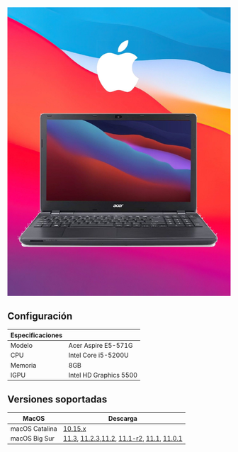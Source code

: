  <img src="acer.jpg">

## Configuración

| Especificaciones    |                                            |
| ------------------- | -------------------------------------------|
| Modelo              | Acer Aspire E5-571G                        |
| CPU                 | Intel Core i5-5200U                        |
| Memoria             | 8GB                                        |
| IGPU                | Intel HD Graphics 5500                     |

## Versiones soportadas

| MacOS               | Descarga                                   |  
| ------------------- | -------------------------------------------
| macOS Catalina      |  <a href="https://github.com/daviiid99/Acer-Aspire-E5-571G/releases/tag/Catalina">10.15.x</a>|
| macOS Big Sur       |  <a href="https://github.com/daviiid99/Acer-Aspire-E5-571G/releases/tag/11.3">11.3</a>, <a href="https://github.com/daviiid99/Acer-Aspire-E5-571G/releases/tag/11.2.3">11.2.3</a>,<a href="https://github.com/daviiid99/Acer-Aspire-E5-571G/releases/tag/11.2">11.2</a>, <a href="https://github.com/daviiid99/Acer-Aspire-E5-571G/releases/tag/11.1-r2">11.1-r2</a>, <a href="https://github.com/daviiid99/Acer-Aspire-E5-571G/releases/tag/11.1">11.1</a>, <a href="https://github.com/daviiid99/Acer-Aspire-E5-571G/releases/tag/11.0.1">11.0.1</a>|
